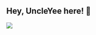 ## Hey, UncleYee here! 👋

[![](https://github-readme-stats.vercel.app/api?username=UncleYee&show_icons=true&icon_color=CE1D2D&text_color=718096&bg_color=ffffff&hide_title=true)](https://github.com/UncleYee/UncleYee)

<!--
**UncleYee/UncleYee** is a ✨ _special_ ✨ repository because its `README.md` (this file) appears on your GitHub profile.

Here are some ideas to get you started:

- 🔭 I’m currently working on ...
- 🌱 I’m currently learning ...
- 👯 I’m looking to collaborate on ...
- 🤔 I’m looking for help with ...
- 💬 Ask me about ...
- 📫 How to reach me: ...
- 😄 Pronouns: ...
- ⚡ Fun fact: ...
-->
